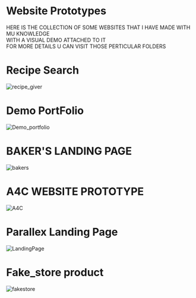 # Website Prototypes

HERE IS THE COLLECTION OF SOME WEBSITES THAT I HAVE MADE WITH MU KNOWLEDGE <BR>
WITH A VISUAL DEMO ATTACHED TO IT <BR>
FOR MORE DETAILS U CAN VISIT THOSE PERTICULAR FOLDERS

  
# Recipe Search
  ![recipe_giver](https://user-images.githubusercontent.com/78648366/216824697-4f321d06-3194-409c-bdbc-8cdee63f173b.gif)
  
# Demo PortFolio
  ![Demo_portfolio](https://user-images.githubusercontent.com/78648366/216824688-0a47e885-132a-41a1-9c83-edfdef5f299e.gif)

# BAKER'S LANDING PAGE 
![bakers](https://user-images.githubusercontent.com/78648366/216812721-d276ead9-ee49-418b-a714-5c417adf1d7d.gif)

# A4C WEBSITE PROTOTYPE
![A4C](https://user-images.githubusercontent.com/78648366/216845762-402e6fa9-9fac-446f-898f-ed88900e55d8.gif)

# Parallex Landing Page
![LandingPage](https://user-images.githubusercontent.com/78648366/216813175-9fc0776e-a62a-430e-9184-e127bf3feefa.gif)

# Fake_store product
![fakestore](https://user-images.githubusercontent.com/78648366/216813402-d79c4f35-acf9-41f2-a782-bb025448347a.gif)
